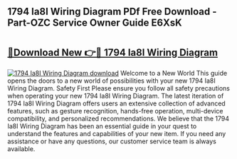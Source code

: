 ## 1794 Ia8I Wiring Diagram PDf Free Download - Part-OZC Service Owner Guide E6XsK

# <h2><a href="http://dfnhs1s.blite.top/?on=1794+Ia8I+Wiring+Diagram">🔗Download New 👉🔴 1794 Ia8I Wiring Diagram</a></h2>

[![1794 Ia8I Wiring Diagram download](https://i.imgur.com/lujVjoI.png)](http://dfnhs1s.blite.top/?on=1794+Ia8I+Wiring+Diagram)
Welcome to a New World This guide opens the doors to a new world of possibilities with your new 1794 Ia8I Wiring Diagram. Safety First Please ensure you follow all safety precautions when operating your new 1794 Ia8I Wiring Diagram. The latest iteration of 1794 Ia8I Wiring Diagram offers users an extensive collection of advanced features, such as gesture recognition, hands-free operation, multi-device compatibility, and personalized recommendations. We believe that the 1794 Ia8I Wiring Diagram has been an essential guide in your quest to understand the features and capabilities of your new item. If you need any assistance or have any questions, our customer service team is always available.
